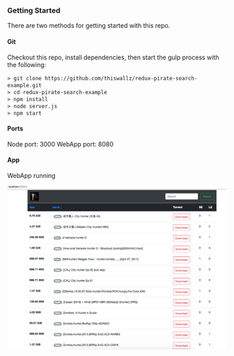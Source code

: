 ### Getting Started

There are two methods for getting started with this repo.

#### Git
Checkout this repo, install dependencies, then start the gulp process with the following:

```
> git clone https://github.com/thiswallz/redux-pirate-search-example.git
> cd redux-pirate-search-example
> npm install
> node server.js
> npm start 
```
#### Ports
Node port: 3000
WebApp port: 8080

#### App
WebApp running

![Alt text](img.png?raw=true "Demo")